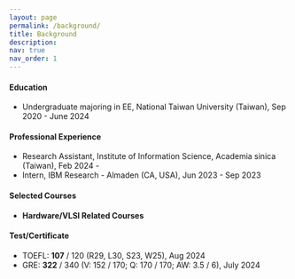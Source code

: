 ```yaml
---
layout: page
permalink: /background/
title: Background
description: 
nav: true
nav_order: 1
---
```


<h4><strong>Education</strong></h4>
<ul>
    <li> Undergraduate majoring in EE, National Taiwan University (Taiwan), Sep 2020 - June 2024 </li>
</ul>  

<h4><strong>Professional Experience</strong></h4>
<ul>
    <li> Research Assistant, Institute of Information Science, Academia sinica (Taiwan), Feb 2024 - </li>
    <li> Intern, IBM Research - Almaden (CA, USA), Jun 2023 - Sep 2023 </li>
</ul>

<h4><strong>Selected Courses</strong></h4>
<ul>
    <li><strong> Hardware/VLSI Related Courses </strong></li>
</ul>

<h4><strong>Test/Certificate</strong></h4>
<ul>
    <li>TOEFL: <strong>107</strong> / 120 (R29, L30, S23, W25), Aug 2024</li>
    <li>GRE: <strong>322</strong> / 340 (V: 152 / 170; Q: 170 / 170; AW: 3.5 / 6), July 2024</li>
</ul>
